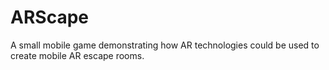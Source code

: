 # ARScape
A small mobile game demonstrating how AR technologies could be used to create mobile AR escape rooms.
